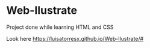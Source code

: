# Web-Ilustrate
Project done while learning HTML and CSS

Look here https://luisatorresx.github.io/Web-Ilustrate/#
